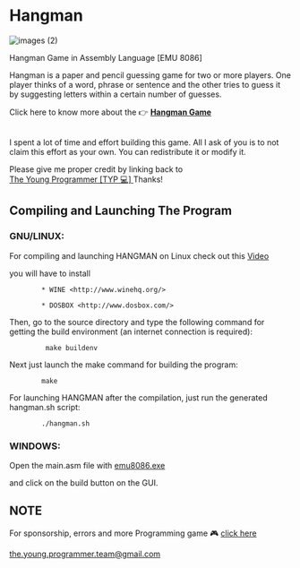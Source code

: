 # Hangman 

![images (2)](https://user-images.githubusercontent.com/79866006/152241700-6beb6cd4-62e4-4830-84c3-7b67997bae49.jpeg)


Hangman Game in Assembly Language [EMU 8086]

Hangman is a paper and pencil guessing game for two or more players. 
One player thinks of a word, 
phrase or sentence and the other tries to guess it by suggesting letters within a certain number of guesses. 

Click here to know more about the 👉    <strong> <a href="https://en.m.wikipedia.org/wiki/Hangman_(game)" target="_blank"> Hangman Game </a></strong>

  
<br>
  I spent a lot of time and effort building this game.                       
  All I ask of you is to not claim this effort as your own.              
  You can redistribute it or modify it.                                     
                                                                       
  Please give me proper credit by linking back to                  
                                      <a href="https://github.com/The-Young-Programmer/Hangman-_-ASM" target="_blank"> The Young Programmer [TYP 💻] </a> Thanks!          
                                               
  
  
## Compiling and Launching The Program

### GNU/LINUX:

For compiling and launching HANGMAN on Linux
check out this     <a href="https://youtu.be/FjR4xIp9dww" target="_blank"> Video </a> 

you will have to install

            * WINE <http://www.winehq.org/>
            
            * DOSBOX <http://www.dosbox.com/>

Then, go to the source directory and type the following command for
getting the build environment (an internet connection is required):

             make buildenv

Next just launch the make command for building the program:

            make

For launching HANGMAN after the compilation, just run the generated
        hangman.sh script:

            ./hangman.sh


### WINDOWS:

Open the main.asm file with      <a href="https://emu8086-microprocessor-emulator.en.softonic.com/download" target="_blank"> emu8086.exe </a>

 and click on the build button on the GUI.


## NOTE 

For sponsorship, errors and more Programming game 🎮
       <a href="the.young.programmer.team@gmail.com"> click here </a>

the.young.programmer.team@gmail.com

